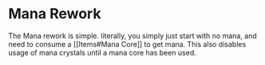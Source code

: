 
# Mana Rework
The Mana rework is simple. literally, you simply just start with no mana, and need to consume a [[Items#Mana Core]] to get mana. This also disables usage of mana crystals until a mana core has been used.